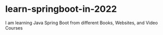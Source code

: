 # learn-springboot-in-2022
I am learning Java Spring Boot from different Books, Websites, and Video Courses
